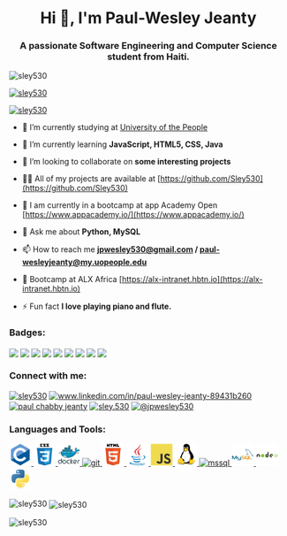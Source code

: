 <h1 align="center">Hi 👋, I'm Paul-Wesley Jeanty</h1>
<h3 align="center">A passionate Software Engineering and Computer Science student from Haiti.</h3>

<p align="left"> <img src="https://komarev.com/ghpvc/?username=sley530&label=Profile%20views&color=0e75b6&style=flat" alt="sley530" /> </p>

<p align="left"> <a href="https://github.com/ryo-ma/github-profile-trophy"><img src="https://github-profile-trophy.vercel.app/?username=sley530" alt="sley530" /></a> </p>

<p align="left"> <a href="https://twitter.com/sley530" target="blank"><img src="https://img.shields.io/twitter/follow/sley530?logo=twitter&style=for-the-badge" alt="sley530" /></a> </p>

- 🔭 I’m currently studying at [University of the People](https://uopeople.edu/)

- 🌱 I’m currently learning **JavaScript, HTML5, CSS, Java**

- 👯 I’m looking to collaborate on **some interesting projects**

- 👨‍💻 All of my projects are available at [https://github.com/Sley530](https://github.com/Sley530)

- 📝 I am currently in a bootcamp at app Academy Open [https://www.appacademy.io/](https://www.appacademy.io/)

- 💬 Ask me about **Python, MySQL**

- 📫 How to reach me **jpwesley530@gmail.com / paul-wesleyjeanty@my.uopeople.edu**

- 📄 Bootcamp at ALX Africa [https://alx-intranet.hbtn.io](https://alx-intranet.hbtn.io)

- ⚡ Fun fact **I love playing piano and flute.**


<h3 align="left">Badges:</h3>
<p align="left">
<img align="center" src = "https://img.shields.io/badge/smart-FABC0C.svg?style=for-the-badge&logo=smart&logoColor=black">
<img align="center" src = "https://img.shields.io/badge/Ubuntu-E95420.svg?style=for-the-badge&logo=Ubuntu&logoColor=white">
<img align="center" src = "https://img.shields.io/badge/Python-3776AB.svg?style=for-the-badge&logo=Python&logoColor=white">
<img align="center" src = "https://img.shields.io/badge/Linux-FCC624.svg?style=for-the-badge&logo=Linux&logoColor=black">
<img align="center" src = "https://img.shields.io/badge/JavaScript-F7DF1E.svg?style=for-the-badge&logo=JavaScript&logoColor=black">
<img align="center" src = "https://img.shields.io/badge/MySQL-4479A1.svg?style=for-the-badge&logo=MySQL&logoColor=white">
<img align="center" src = "https://img.shields.io/badge/GitHub-181717.svg?style=for-the-badge&logo=GitHub&logoColor=white">
<img align="center" src = "https://img.shields.io/badge/Genius-FFFF64.svg?style=for-the-badge&logo=Genius&logoColor=black">
<img align="center" src = "https://img.shields.io/badge/Git-F05032.svg?style=for-the-badge&logo=Git&logoColor=white">  
</p>




<h3 align="left">Connect with me:</h3>
<p align="left">
<a href="https://twitter.com/sley530" target="blank"><img align="center" src="https://raw.githubusercontent.com/rahuldkjain/github-profile-readme-generator/master/src/images/icons/Social/twitter.svg" alt="sley530" height="30" width="40" /></a>
<a href="https://linkedin.com/in/www.linkedin.com/in/paul-wesley-jeanty-89431b260" target="blank"><img align="center" src="https://raw.githubusercontent.com/rahuldkjain/github-profile-readme-generator/master/src/images/icons/Social/linked-in-alt.svg" alt="www.linkedin.com/in/paul-wesley-jeanty-89431b260" height="30" width="40" /></a>
<a href="https://fb.com/paul chabby jeanty" target="blank"><img align="center" src="https://raw.githubusercontent.com/rahuldkjain/github-profile-readme-generator/master/src/images/icons/Social/facebook.svg" alt="paul chabby jeanty" height="30" width="40" /></a>
<a href="https://instagram.com/sley.530" target="blank"><img align="center" src="https://raw.githubusercontent.com/rahuldkjain/github-profile-readme-generator/master/src/images/icons/Social/instagram.svg" alt="sley.530" height="30" width="40" /></a>
<a href="https://www.hackerrank.com/@jpwesley530" target="blank"><img align="center" src="https://raw.githubusercontent.com/rahuldkjain/github-profile-readme-generator/master/src/images/icons/Social/hackerrank.svg" alt="@jpwesley530" height="30" width="40" /></a>
</p>

<h3 align="left">Languages and Tools:</h3>
<p align="left"> <a href="https://www.cprogramming.com/" target="_blank" rel="noreferrer"> <img src="https://raw.githubusercontent.com/devicons/devicon/master/icons/c/c-original.svg" alt="c" width="40" height="40"/> </a> <a href="https://www.w3schools.com/css/" target="_blank" rel="noreferrer"> <img src="https://raw.githubusercontent.com/devicons/devicon/master/icons/css3/css3-original-wordmark.svg" alt="css3" width="40" height="40"/> </a> <a href="https://www.docker.com/" target="_blank" rel="noreferrer"> <img src="https://raw.githubusercontent.com/devicons/devicon/master/icons/docker/docker-original-wordmark.svg" alt="docker" width="40" height="40"/> </a> <a href="https://git-scm.com/" target="_blank" rel="noreferrer"> <img src="https://www.vectorlogo.zone/logos/git-scm/git-scm-icon.svg" alt="git" width="40" height="40"/> </a> <a href="https://www.w3.org/html/" target="_blank" rel="noreferrer"> <img src="https://raw.githubusercontent.com/devicons/devicon/master/icons/html5/html5-original-wordmark.svg" alt="html5" width="40" height="40"/> </a> <a href="https://www.java.com" target="_blank" rel="noreferrer"> <img src="https://raw.githubusercontent.com/devicons/devicon/master/icons/java/java-original.svg" alt="java" width="40" height="40"/> </a> <a href="https://developer.mozilla.org/en-US/docs/Web/JavaScript" target="_blank" rel="noreferrer"> <img src="https://raw.githubusercontent.com/devicons/devicon/master/icons/javascript/javascript-original.svg" alt="javascript" width="40" height="40"/> </a> <a href="https://www.linux.org/" target="_blank" rel="noreferrer"> <img src="https://raw.githubusercontent.com/devicons/devicon/master/icons/linux/linux-original.svg" alt="linux" width="40" height="40"/> </a> <a href="https://www.microsoft.com/en-us/sql-server" target="_blank" rel="noreferrer"> <img src="https://www.svgrepo.com/show/303229/microsoft-sql-server-logo.svg" alt="mssql" width="40" height="40"/> </a> <a href="https://www.mysql.com/" target="_blank" rel="noreferrer"> <img src="https://raw.githubusercontent.com/devicons/devicon/master/icons/mysql/mysql-original-wordmark.svg" alt="mysql" width="40" height="40"/> </a> <a href="https://nodejs.org" target="_blank" rel="noreferrer"> <img src="https://raw.githubusercontent.com/devicons/devicon/master/icons/nodejs/nodejs-original-wordmark.svg" alt="nodejs" width="40" height="40"/> </a> <a href="https://www.python.org" target="_blank" rel="noreferrer"> <img src="https://raw.githubusercontent.com/devicons/devicon/master/icons/python/python-original.svg" alt="python" width="40" height="40"/> </a> </p>

<p><img align="left" src="https://github-readme-stats.vercel.app/api/top-langs?username=sley530&show_icons=true&locale=en&layout=compact" alt="sley530" /></p>

<p>&nbsp;<img align="center" src="https://github-readme-stats.vercel.app/api?username=sley530&show_icons=true&locale=en" alt="sley530" /></p>

<p><img align="center" src="https://github-readme-streak-stats.herokuapp.com/?user=sley530&" alt="sley530" /></p>
